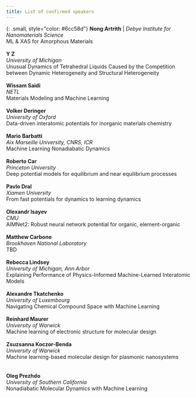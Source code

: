 ```yaml
---
title: List of confirmed speakers
---
```


<!-- <object data="/assets/speakers - Sheet1.pdf" width="100%" height="100%" type='application/pdf'></object>
 -->

 <style>

  .small {
    font-size: 0.7em;
  }
</style>

{: .small, style="color: #6cc58d"}
**Nong Artrith**  | *Debye Institute for Nanomaterials Science*  
ML & XAS for Amorphous Materials     
<br>
**Y	Z**    
*University of Michigan*      
Unusual Dynamics of Tetrahedral Liquids Caused by the Competition between Dynamic Heterogeneity and Structural Heterogeneity    
<br> 
**Wissam Saidi**    
*NETL*    
Materials Modeling and Machine Learning    
<br>
**Volker	Deringer**     
*University of Oxford*    
Data-driven interatomic potentials for inorganic materials chemistry      
<br>
**Mario	Barbatti**         
*Aix Marseille University, CNRS, ICR*        
Machine Learning Nonadiabatic Dynamics        
<br>
**Roberto	Car**       
*Princeton University*     
Deep potential models for equilibrium and near equilibrium processes      
<br>
**Pavlo Dral**      
*Xiamen University*    
From fast potentials for dynamics to learning dynamics    
<br> 
**Olexandr Isayev**  
*CMU*  
AIMNet2: Robust neural network potential for organic, element-organic     
<br>
**Matthew Carbone**    
*Brookhaven National Laboratory*    
TBD    
<br>
**Rebecca Lindsey**    
*University of Michigan, Ann Arbor*    
Explaining Performance of Physics-Informed Machine-Learned Interatomic Models     
<br>
**Alexandre Tkatchenko**    
*University of Luxembourg*     
Navigating Chemical Compound Space with Machine Learning        
<br>
**Reinhard	Maurer**     
*University of Warwick*       
Machine learning of electronic structure for molecular design     
<br>
**Zsuzsanna Koczor-Benda**     
*University of Warwick*     
Machine learning-based molecular design for plasmonic nanosystems       
<br>   
**Oleg Prezhdo**     
*University of Southern California*    
Nonadiabatic Molecular Dynamics with Machine Learning       
<br>

